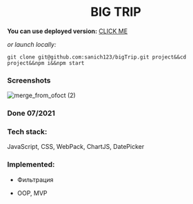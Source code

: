 <h1 align="center">BIG TRIP</h1>

**You can use deployed version:** [CLICK ME](https://big-trip-89prlju16-sanich123.vercel.app/)

*or launch locally:*

`git clone git@github.com:sanich123/bigTrip.git project&&cd project&&npm i&&npm start`

### Screenshots
![merge_from_ofoct (2)](https://user-images.githubusercontent.com/70276651/229301618-d214125c-88e1-4e1b-9cb7-56e91afbd5d7.jpg)

### Done 07/2021

### Tech stack:
JavaScript, CSS, WebPack, ChartJS, DatePicker

### Implemented:

* Фильтрация

* OOP, MVP
